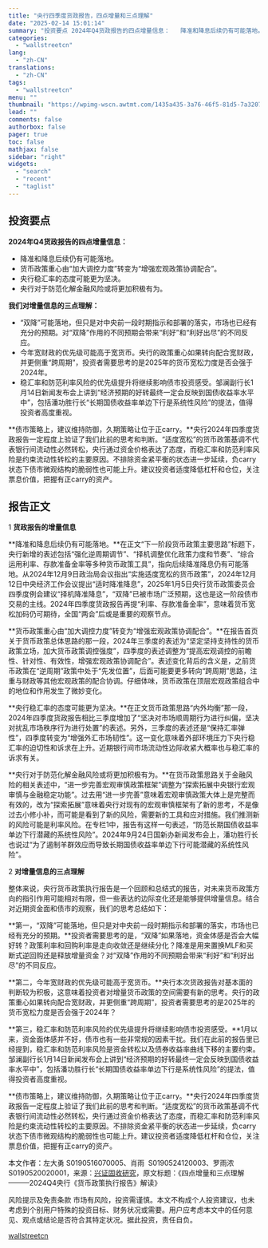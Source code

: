 ```yaml
---
title: "央行四季度货政报告，四点增量和三点理解"
date: "2025-02-14 15:01:14"
summary: "投资要点 2024年Q4货政报告的四点增量信息：   降准和降息后续仍有可能落地。   货币政策重..."
categories:
  - "wallstreetcn"
lang:
  - "zh-CN"
translations:
  - "zh-CN"
tags:
  - "wallstreetcn"
menu: ""
thumbnail: "https://wpimg-wscn.awtmt.com/1435a435-3a76-46f5-81d5-7a3207143187.jpeg"
lead: ""
comments: false
authorbox: false
pager: true
toc: false
mathjax: false
sidebar: "right"
widgets:
  - "search"
  - "recent"
  - "taglist"
---
```


**投资要点**
--------

**2024年Q4货政报告的四点增量信息：**

* 降准和降息后续仍有可能落地。
* 货币政策重心由“加大调控力度”转变为“增强宏观政策协调配合”。
* 央行稳汇率的态度可能更为坚决。
* 央行对于防范化解金融风险或将更加积极有为。

**我们对增量信息的三点理解：**

* “双降”可能落地，但只是对中央前一段时期指示和部署的落实，市场也已经有充分的预期。对“双降”作用的不同预期会带来“利好”和“利好出尽”的不同反应。
* 今年宽财政的优先级可能高于宽货币。央行的政策重心如果转向配合宽财政，并更侧重“跨周期”，投资者需要思考的是2025年的货币宽松力度是否会强于2024年。
* 稳汇率和防范利率风险的优先级提升将继续影响债市投资感受。邹澜副行长1月14日新闻发布会上讲到“经济预期的好转最终一定会反映到国债收益率水平中”，包括潘功胜行长“长期国债收益率单边下行是系统性风险”的提法，值得投资者高度重视。

**债市策略上，建议维持防御，久期策略让位于正carry。**央行2024年四季度货政报告一定程度上验证了我们此前的思考和判断。“适度宽松”的货币政策基调不代表银行间流动性必然转松，央行通过资金价格表达了态度，而稳汇率和防范利率风险是约束流动性转松的主要原因。不排除资金紧平衡的状态进一步延续，负carry状态下债市微观结构的脆弱性也可能上升。建议投资者适度降低杠杆和仓位，关注票息价值，把握有正carry的资产。






**报告正文**
--------


1 **货政报告的增量信息**



**降准和降息后续仍有可能落地。**在正文“下一阶段货币政策主要思路”标题下，央行新增的表述包括“强化逆周期调节”、“择机调整优化政策力度和节奏”、“综合运用利率、存款准备金率等多种货币政策工具”，指向后续降准降息仍有可能落地。从2024年12月9日政治局会议指出“实施适度宽松的货币政策”，2024年12月12日中央经济工作会议提出“适时降准降息”，2025年1月5日央行货币政策委员会四季度例会建议“择机降准降息”，“双降”已被市场广泛预期，这也是这一阶段债市交易的主线。2024年四季度货政报告再提“利率、存款准备金率”，意味着货币宽松加码仍可期待，全国“两会”后或是重要的观察节点。

**货币政策重心由“加大调控力度”转变为“增强宏观政策协调配合”。**在报告首页关于货币政策总体思路的那一段，2024年三季度的表述为“坚定坚持支持性的货币政策立场，加大货币政策调控强度”，四季度的表述调整为“提高宏观调控的前瞻性、针对性、有效性，增强宏观政策协调配合”。表述变化背后的含义是，之前货币政策在“逆周期”政策中处于“先发位置”，后面可能要更多转向“跨周期”思路，注重与财政等其他宏观政策的配合协调。仔细体味，货币政策在顶层宏观政策组合中的地位和作用发生了微妙变化。

**央行稳汇率的态度可能更为坚决。**在正文货币政策思路“内外均衡”那一段，2024年四季度货政报告相比三季度增加了“坚决对市场顺周期行为进行纠偏，坚决对扰乱市场秩序行为进行处置”的表述。另外，三季度的表述还是“保持汇率弹性”，四季度转变为“增强外汇市场韧性”。这一变化意味着外部环境压力下央行稳汇率的迫切性和诉求在上升。近期银行间市场流动性边际收紧大概率也与稳汇率的诉求有关。

**央行对于防范化解金融风险或将更加积极有为。**在货币政策思路关于金融风险的相关表述中，“进一步完善宏观审慎政策框架”调整为“探索拓展中央银行宏观审慎与金融稳定功能”。过去用“进一步完善”意味着宏观审慎政策大体上是完整而有效的，改为“探索拓展”意味着央行对现有的宏观审慎框架有了新的思考，不是像过去小修小补，而可能是看到了新的风险，需要新的工具和应对措施。我们推测新的风险可能是利率风险。在专栏1中，报告有这样一句表述，“防范长期国债收益率单边下行潜藏的系统性风险”。2024年9月24日国新办新闻发布会上，潘功胜行长也说过“为了遏制羊群效应而导致长期国债收益率单边下行可能潜藏的系统性风险”。


2 **对增量信息的三点理解**




整体来说，央行货币政策执行报告是一个回顾和总结式的报告，对未来货币政策方向的指引作用可能相对有限，但一些表达的边际变化还是能够提供增量信息。结合对近期资金面和债市的观察，我们的思考总结如下：

**第一，“双降”可能落地，但只是对中央前一段时期指示和部署的落实，市场也已经有充分的预期。**投资者需要思考的是，“双降”如果落地，资金体感是否会大幅好转？政策利率和回购利率是走向收敛还是继续分化？降准是用来置换MLF和买断式逆回购还是释放增量资金？对“双降”作用的不同预期会带来“利好”和“利好出尽”的不同反应。

**第二，今年宽财政的优先级可能高于宽货币。**央行本次货政报告对基本面的判断较为积极，这意味着投资者对增量货币政策的空间需要有新的思考。央行的政策重心如果转向配合宽财政，并更侧重“跨周期”，投资者需要思考的是2025年的货币宽松力度是否会强于2024年？

**第三，稳汇率和防范利率风险的优先级提升将继续影响债市投资感受。**1月以来，资金面体感并不好，债市也有一些非常规的因素干扰。我们在此前的报告里已经提到，稳汇率和防范利率风险是资金转松以及债券收益率曲线下移的主要约束。邹澜副行长1月14日新闻发布会上讲到“经济预期的好转最终一定会反映到国债收益率水平中”，包括潘功胜行长“长期国债收益率单边下行是系统性风险”的提法，值得投资者高度重视。

**债市策略上，建议维持防御，久期策略让位于正carry。**央行2024年四季度货政报告一定程度上验证了我们此前的思考和判断。“适度宽松”的货币政策基调不代表银行间流动性必然转松，央行通过资金价格表达了态度，而稳汇率和防范利率风险是约束流动性转松的主要原因。不排除资金紧平衡的状态进一步延续，负carry状态下债市微观结构的脆弱性也可能上升。建议投资者适度降低杠杆和仓位，关注票息价值，把握有正carry的资产。

本文作者：左大勇 S0190516070005、肖雨  S0190524120003、罗雨浓 S0190520020001，来源：[兴证固收研究](https://mp.weixin.qq.com/s/YSybFZxiMDxNtNoaDJUO1g)，原文标题：《四点增量和三点理解———2024Q4央行《货币政策执行报告》解读》

风险提示及免责条款
市场有风险，投资需谨慎。本文不构成个人投资建议，也未考虑到个别用户特殊的投资目标、财务状况或需要。用户应考虑本文中的任何意见、观点或结论是否符合其特定状况。据此投资，责任自负。

[wallstreetcn](https://wallstreetcn.com/articles/3741100)
